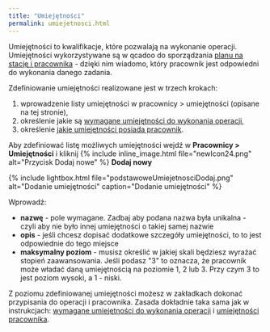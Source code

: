 ```yaml
---
title: "Umiejętności"
permalink: umiejetnosci.html 
---
```


Umiejętności to kwalifikacje, które pozwalają na wykonanie operacji. Umiejętności wykorzystywane są w qcadoo do sporządzania [planu na stację i pracownika](/plan-na-stacje-robocza-i-pracownika) - dzięki nim wiadomo, który pracownik jest odpowiedni do wykonania danego zadania. 

Zdefiniowanie umiejętności realizowane jest w trzech krokach:
1. wprowadzenie listy umiejętności w pracownicy > umiejętności (opisane na tej stronie),
2. określenie jakie są [wymagane umiejętności do wykonania operacji](/wymagane-umiejetnosci-operacji),
3. określenie [jakie umiejętności posiada pracownik](/pracownicy.html#jak-przypisać-do-pracownika-posiadane-umiejętności).


Aby zdefiniować listę możliwych umiejętności wejdź w **Pracownicy > Umiejętności** i kliknij {% include inline_image.html file="newIcon24.png" alt="Przycisk Dodaj nowe" %} **Dodaj nowy** 

{% include lightbox.html file="podstawoweUmiejetnosciDodaj.png" alt="Dodanie umiejętności" caption="Dodanie umiejętności" %}  

Wprowadź:
- **nazwę** - pole wymagane. Zadbaj aby podana nazwa była unikalna - czyli aby nie było innej umiejętności o takiej samej nazwie
- **opis** - jeśli chcesz dopisać dodatkowe szczegóły umiejętności, to to jest odpowiednie do tego miejsce
- **maksymalny poziom** - musisz określić w jakiej skali będziesz wyrażać stopień zaawansowania. Jeśli podasz "3" to oznacza, że pracownik może władać daną umiejętnością na poziomie 1, 2 lub 3. Przy czym 3 to jest poziom wysoki, a 1 - niski. 

Z poziomu zdefiniowanej umiejętności możesz w zakładkach dokonać przypisania do operacji i pracownika. Zasada dokładnie taka sama jak w instrukcjach: [wymagane umiejętności do wykonania operacji](/wymagane-umiejetnosci-operacji) i [ umiejętności pracownika](/pracownicy.html#jak-przypisać-do-pracownika-posiadane-umiejętności).
